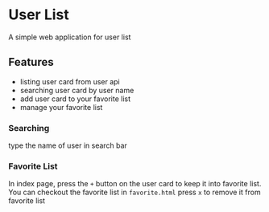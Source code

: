 # User List
A simple web application for user list

## Features
- listing user card from user api
- searching user card by user name
- add user card to your favorite list
- manage your favorite list

### Searching
type the name of user in search bar
### Favorite List
In index page, press the `+` button on the user card to keep it into favorite list.
You can checkout the favorite list in `favorite.html`
press `x` to remove it from favorite list